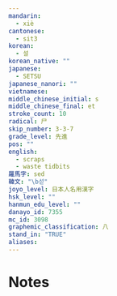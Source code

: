 ```yaml
---
mandarin:
  - xiè
cantonese:
  - sit3
korean:
  - 설
korean_native: ""
japanese:
  - SETSU
japanese_nanori: ""
vietnamese:
middle_chinese_initial: s
middle_chinese_final: et
stroke_count: 10
radical: 尸
skip_number: 3-3-7
grade_level: 先進
pos: ""
english:
  - scraps
  - waste tidbits
羅馬字: sed
韓文: "\b섣"
joyo_level: 日本人名用漢字
hsk_level: ""
hanmun_edu_level: ""
danayo_id: 7355
mc_id: 3098
graphemic_classification: 八
stand_in: "TRUE"
aliases:
---
```


# Notes
